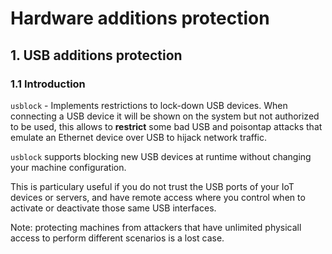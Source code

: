 # Hardware additions protection

## 1. USB additions protection

### 1.1 Introduction

`usblock` - Implements restrictions to lock-down USB devices.
When connecting a USB device it will be shown on the system but not
authorized to be used, this allows to **restrict** some bad USB
and poisontap attacks that emulate an Ethernet device over USB to
hijack network traffic.

`usblock` supports blocking new USB devices at runtime without changing your
machine configuration.

This is particulary useful if you do not trust the USB ports of your IoT
devices or servers, and have remote access where you control when to activate or deactivate those same USB interfaces.

Note: protecting machines from attackers
that have unlimited physicall access to perform different scenarios is a lost
case.
